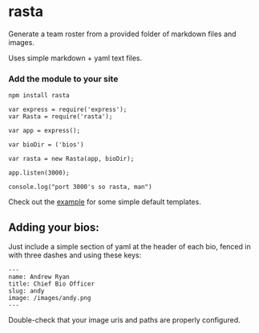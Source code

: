 rasta
=====

Generate a team roster from a provided folder of markdown files and images.

Uses simple markdown + yaml text files.

### Add the module to your site

```
npm install rasta
```

```
var express = require('express');
var Rasta = require('rasta');

var app = express();

var bioDir = ('bios')

var rasta = new Rasta(app, bioDir);

app.listen(3000);

console.log("port 3000's so rasta, man")

```

Check out the [example](https://github.com/adambrault/rasta/tree/master/example) for some simple default templates.

## Adding your bios:

Just include a simple section of yaml at the header of each bio, fenced in with three dashes and using these keys:

```
---
name: Andrew Ryan
title: Chief Bio Officer
slug: andy
image: /images/andy.png
---
```

Double-check that your image uris and paths are properly configured.
